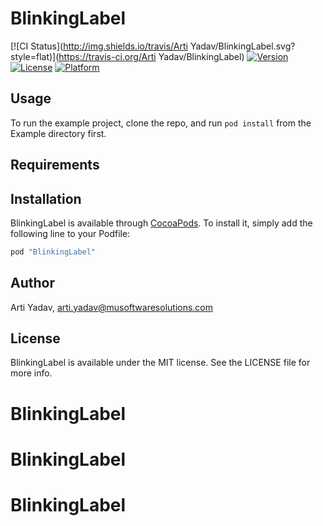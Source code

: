 # BlinkingLabel

[![CI Status](http://img.shields.io/travis/Arti Yadav/BlinkingLabel.svg?style=flat)](https://travis-ci.org/Arti Yadav/BlinkingLabel)
[![Version](https://img.shields.io/cocoapods/v/BlinkingLabel.svg?style=flat)](http://cocoapods.org/pods/BlinkingLabel)
[![License](https://img.shields.io/cocoapods/l/BlinkingLabel.svg?style=flat)](http://cocoapods.org/pods/BlinkingLabel)
[![Platform](https://img.shields.io/cocoapods/p/BlinkingLabel.svg?style=flat)](http://cocoapods.org/pods/BlinkingLabel)

## Usage

To run the example project, clone the repo, and run `pod install` from the Example directory first.

## Requirements

## Installation

BlinkingLabel is available through [CocoaPods](http://cocoapods.org). To install
it, simply add the following line to your Podfile:

```ruby
pod "BlinkingLabel"
```

## Author

Arti Yadav, arti.yadav@musoftwaresolutions.com

## License

BlinkingLabel is available under the MIT license. See the LICENSE file for more info.
# BlinkingLabel
# BlinkingLabel
# BlinkingLabel
